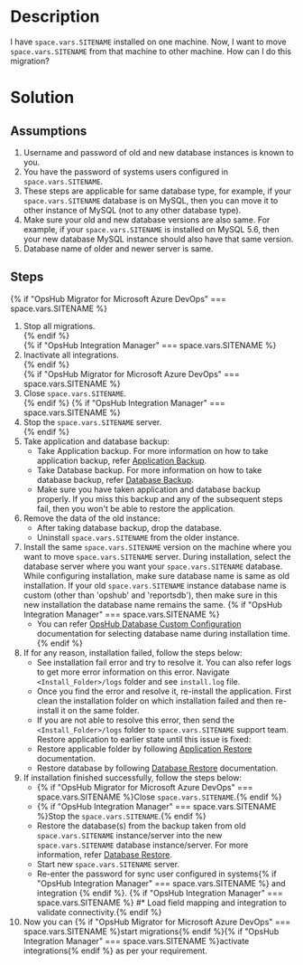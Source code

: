 # Description

I have <code class="expression">space.vars.SITENAME</code> installed on one machine. Now, I want to move <code class="expression">space.vars.SITENAME</code> from that machine to other machine. How can I do this migration?

# Solution

## Assumptions

1. Username and password of old and new database instances is known to you.  
2. You have the password of systems users configured in <code class="expression">space.vars.SITENAME</code>.  
3. These steps are applicable for same database type, for example, if your <code class="expression">space.vars.SITENAME</code> database is on MySQL, then you can move it to other instance of MySQL (not to any other database type).  
4. Make sure your old and new database versions are also same. For example, if your <code class="expression">space.vars.SITENAME</code> is installed on MySQL 5.6, then your new database MySQL instance should also have that same version.  
5. Database name of older and newer server is same.  

## Steps

{% if "OpsHub Migrator for Microsoft Azure DevOps" === space.vars.SITENAME %}  
1. Stop all migrations.  
{% endif %}   
{% if "OpsHub Integration Manager" === space.vars.SITENAME %}  
1. Inactivate all integrations.  
{% endif %}  
{% if "OpsHub Migrator for Microsoft Azure DevOps" === space.vars.SITENAME %}
2. Close <code class="expression">space.vars.SITENAME</code>.  
{% endif %}
{% if "OpsHub Integration Manager" === space.vars.SITENAME %}
2. Stop the <code class="expression">space.vars.SITENAME</code> server.  
{% endif %}
3. Take application and database backup:
   * Take Application backup. For more information on how to take application backup, refer [Application Backup](../../../manage/upgrade/taking-application-backup.md#application-backup).
   * Take Database backup. For more information on how to take database backup, refer [Database Backup](../../../manage/upgrade/taking-application-backup.md#database-backup). 
   * Make sure you have taken application and database backup properly. If you miss this backup and any of the subsequent steps fail, then you won't be able to restore the application.
4. Remove the data of the old instance:
   * After taking database backup, drop the database.
   * Uninstall <code class="expression">space.vars.SITENAME</code> from the older instance.
5. Install the same <code class="expression">space.vars.SITENAME</code> version on the machine where you want to move <code class="expression">space.vars.SITENAME</code> server. During installation, select the database server where you want your <code class="expression">space.vars.SITENAME</code> database. While configuring installation, make sure database name is same as old installation. If your old <code class="expression">space.vars.SITENAME</code> instance database name is custom (other than 'opshub' and 'reportsdb'), then make sure in this new installation the database name remains the same.
{% if "OpsHub Integration Manager" === space.vars.SITENAME %}  
      * You can refer [OpsHub Database Custom Configuration](../../../getting-started/installation.md#opshub-database-custom-configuration)  documentation for selecting database name during installation time. 
{% endif %}
6. If for any reason, installation failed, follow the steps below:  
   * See installation fail error and try to resolve it. You can also refer logs to get more error information on this error. Navigate `<Install_Folder>/logs` folder and see `install.log` file.  
   * Once you find the error and resolve it, re-install the application. First clean the installation folder on which installation failed and then re-install it on the same folder.  
   * If you are not able to resolve this error, then send the `<Install_Folder>/logs` folder to <code class="expression">space.vars.SITENAME</code> support team. Restore application to earlier state until this issue is fixed:
   * Restore applicable folder by following [Application Restore](../../../manage/upgrade/taking-application-backup.md#application-restore) documentation.
   * Restore database by following [Database Restore](../../../manage/upgrade/taking-application-backup.md#database-restore) documentation.  
7. If installation finished successfully, follow the steps below:
   * {% if "OpsHub Migrator for Microsoft Azure DevOps" === space.vars.SITENAME %}Close <code class="expression">space.vars.SITENAME</code>.{% endif %}
   * {% if "OpsHub Integration Manager" === space.vars.SITENAME %}Stop the <code class="expression">space.vars.SITENAME</code>.{% endif %}
   * Restore the database(s) from the backup taken from old <code class="expression">space.vars.SITENAME</code> instance/server into the new <code class="expression">space.vars.SITENAME</code> database instance/server. For more information, refer [Database Restore](../../../manage/upgrade/taking-application-backup.md#database-restore).
   * Start new <code class="expression">space.vars.SITENAME</code> server.
   * Re-enter the password for sync user configured in systems{% if "OpsHub Integration Manager" === space.vars.SITENAME %} and integration {% endif %}.
   {% if "OpsHub Integration Manager" === space.vars.SITENAME %} #* Load field mapping and integration to validate connectivity.{% endif %}
8. Now you can {% if "OpsHub Migrator for Microsoft Azure DevOps" === space.vars.SITENAME %}start migrations{% endif %}{% if "OpsHub Integration Manager" === space.vars.SITENAME %}activate integrations{% endif %} as per your requirement.